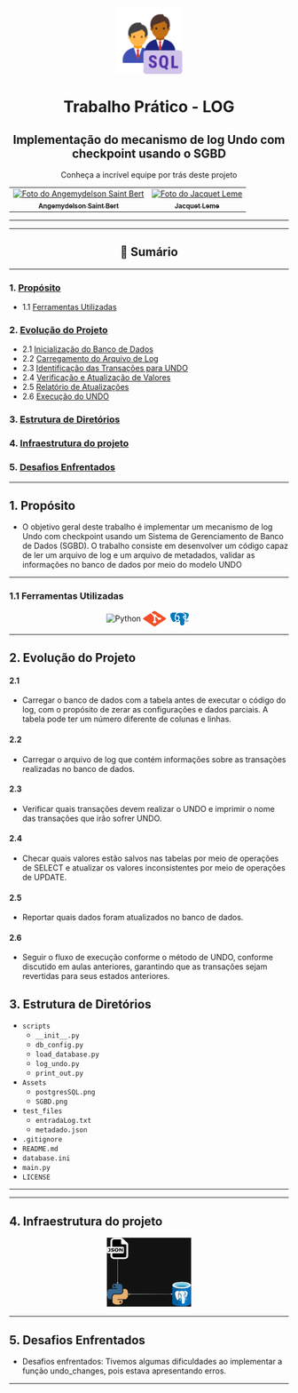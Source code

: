 <div align="center">
  <img src="./Assets/SGBD.png" alt="Logo UOL" width="120px" height="120px">
</div>

<div align="center">
  <h1>Trabalho Prático - LOG</h1>
</div>

<div align="center">
  <h2>Implementação do mecanismo de log Undo com checkpoint usando o SGBD</h2>
</div>

<div align="center">
  <p>Conheça a incrível equipe por trás deste projeto</p>
</div>

<div align="center">
  <table>
    <tr>
      <td align="center">
        <a href="https://github.com/angemydelson">
          <img src="https://avatars.githubusercontent.com/u/98717411?v=4" width="100px;" alt="Foto do Angemydelson Saint Bert"/><br>
          <sub><b>Angemydelson Saint Bert</b></sub>
        </a>
      </td>
      <td align="center">
        <a href="https://github.com/Jacquet12">
          <img src="https://avatars.githubusercontent.com/u/100454337?v=4" width="100px;" alt="Foto do Jacquet Leme"/><br>
          <sub><b>Jacquet Leme</b></sub>
        </a>
      </td>
    </tr>
  </table>
</div>

---

<!-- <div align="center">
  <h2>Preview e Acesso da Aplicação</h2>
  <img src="./assets/preview.gif" alt="Preview do projeto em formato de gif">
</div> -->


---

<div align="center">
  <h2>📑 Sumário</h2>
</div>

---

### 1. [Propósito](#ancora1)
   - 1.1 [Ferramentas Utilizadas](#ancora1-1)
   
### 2. [Evolução do Projeto](#ancora2)
   - 2.1 [Inicialização do Banco de Dados](#ancora2-1)
   - 2.2 [Carregamento do Arquivo de Log](#ancora2-2)
   - 2.3 [Identificação das Transações para UNDO](#ancora2-3)
   - 2.4 [Verificação e Atualização de Valores](#ancora2-4)
   - 2.5 [Relatório de Atualizações](#ancora2-5)
   - 2.6 [Execução do UNDO](#ancora2-6)

### 3. [Estrutura de Diretórios](#ancora3)

### 4. [Infraestrutura do projeto](#ancora4)

### 5. [Desafios Enfrentados](#ancora5)


---

<a id="ancora1"></a>
## 1. Propósito
- O objetivo geral deste trabalho é implementar um mecanismo de log Undo com checkpoint usando um Sistema de Gerenciamento de Banco de Dados (SGBD). O trabalho consiste em desenvolver um código capaz de ler um arquivo de log e um arquivo de metadados, validar as informações no banco de dados por meio do modelo UNDO
---

<a id="ancora1-1"></a>
### 1.1 Ferramentas Utilizadas

<div align="center">
    <img align="center" alt="Python" height="30" src="https://upload.wikimedia.org/wikipedia/commons/c/c3/Python-logo-notext.svg" />
    <img align="center" alt="Git" height="28" width="42" src="https://raw.githubusercontent.com/devicons/devicon/master/icons/git/git-original.svg">
    <img align="center" alt="PostgresSQL" height="28" width="42" src="Assets/postgresSQL.png" />
</div>


---

<a id="ancora2"></a>
## 2. Evolução do Projeto

<a id="ancora2-1"></a>
#### 2.1 
  - Carregar o banco de dados com a tabela antes de executar o código do log, com o propósito de zerar as configurações e dados parciais. A tabela pode ter um número diferente de colunas e linhas.
#### 2.2 
  - Carregar o arquivo de log que contém informações sobre as transações realizadas no banco de dados.
#### 2.3 
  - Verificar quais transações devem realizar o UNDO e imprimir o nome das transações que irão sofrer UNDO.
#### 2.4 
  - Checar quais valores estão salvos nas tabelas por meio de operações de SELECT e atualizar os valores inconsistentes por meio de operações de UPDATE.
#### 2.5 
  - Reportar quais dados foram atualizados no banco de dados.
#### 2.6
  - Seguir o fluxo de execução conforme o método de UNDO, conforme discutido em aulas anteriores, garantindo que as transações sejam revertidas para seus estados anteriores.


<a id="ancora3"></a>
## 3. Estrutura de Diretórios
* ```scripts```
    * ```__init__.py```
    * ```db_config.py```
    * ```load_database.py```
    * ```log_undo.py```
    * ```print_out.py```
* ```Assets```
    * ```postgresSQL.png```
    * ```SGBD.png```
* ```test_files```
    * ```entradaLog.txt```
    * ```metadado.json```
* ```.gitignore```
* ```README.md```
* ```database.ini```
* ```main.py```
* ```LICENSE```

***

---

<a id="ancora4"></a>
## 4. Infraestrutura do projeto

<div align="center">
  <img src="./Assets/arquitetura.png" alt="Arquitetura do projeto" width="30%">
</div>

---

<a id="ancora5"></a>
## 5. Desafios Enfrentados

<!-- Desafios enfrentados durante o desenvolvimento -->
- Desafios enfrentados: Tivemos algumas dificuldades ao implementar a função undo_changes, pois estava apresentando erros.

---
